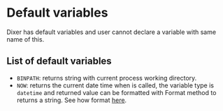 # Default variables

Dixer has default variables and user cannot declare a variable with same name of this.

## List of default variables

- `BINPATH`: returns string with current process working directory.
- `NOW`: returns the current date time when is called, the variable type is `datetime` and returned value can be formatted with Format method to returns a string. See how format [here](Time-and-date-formatting.md).